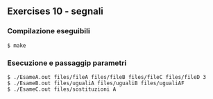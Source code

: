 ## Exercises 10 - segnali

### Compilazione eseguibili

```console
$ make
```

### Esecuzione e passaggip parametri

```console
$ ./EsameA.out files/fileA files/fileB files/fileC files/fileD 3
$ ./EsameB.out files/ugualiA files/ugualiB files/ugualiAF
$ ./EsameC.out files/sostituzioni A
```